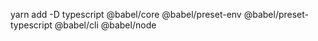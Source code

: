 yarn add -D typescript @babel/core @babel/preset-env @babel/preset-typescript @babel/cli @babel/node
